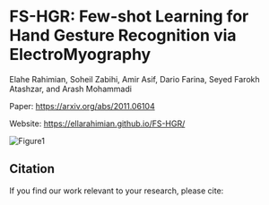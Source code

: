 # FS-HGR: Few-shot Learning for Hand Gesture Recognition via ElectroMyography

Elahe Rahimian, Soheil Zabihi, Amir Asif, Dario Farina, Seyed Farokh Atashzar, and Arash Mohammadi

Paper: https://arxiv.org/abs/2011.06104

Website: https://ellarahimian.github.io/FS-HGR/

![Figure1](https://user-images.githubusercontent.com/50590345/98840402-c2bc5380-2414-11eb-9f52-fdce42fbe013.jpg)



## Citation
If you find our work relevant to your research, please cite:
